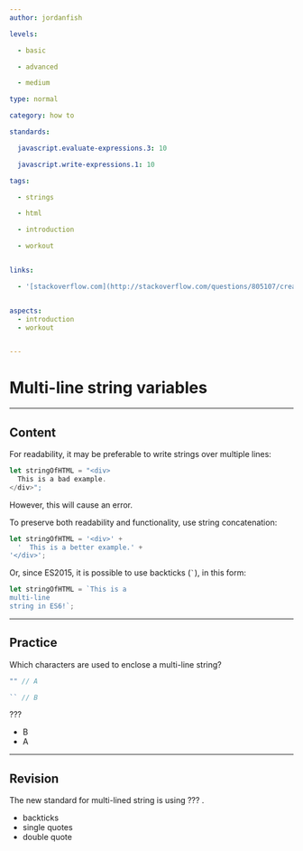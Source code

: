 ```yaml
---
author: jordanfish

levels:

  - basic

  - advanced

  - medium

type: normal

category: how to

standards:

  javascript.evaluate-expressions.3: 10

  javascript.write-expressions.1: 10

tags:

  - strings

  - html

  - introduction

  - workout


links:

  - '[stackoverflow.com](http://stackoverflow.com/questions/805107/creating-multiline-strings-in-javascript/6247331#6247331){website}'


aspects:
  - introduction
  - workout


---
```


# Multi-line string variables

---
## Content

For readability, it may be preferable to write strings over multiple lines:

```javascript
let stringOfHTML = "<div>
  This is a bad example.
</div>";
```
However, this will cause an error. 


To preserve both readability and functionality, use string concatenation:

```javascript
let stringOfHTML = '<div>' +
  '  This is a better example.' +
'</div>';
```

Or, since ES2015, it is possible to use backticks (`` ` ``), in this form:

```javascript
let stringOfHTML = `This is a 
multi-line
string in ES6!`;
```

---
## Practice

Which characters are used to enclose a multi-line string?

```js
"" // A
```

```js
`` // B
```

???

* B
* A

---
## Revision

The new standard for multi-lined string is using ??? .


* backticks
* single quotes
* double quote

 
